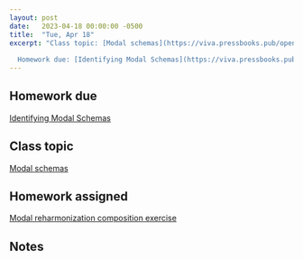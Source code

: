 ```yaml
---
layout: post
date:   2023-04-18 00:00:00 -0500
title:  "Tue, Apr 18"
excerpt: "Class topic: [Modal schemas](https://viva.pressbooks.pub/openmusictheory/chapter/modal-schemas/)
  
  Homework due: [Identifying Modal Schemas](https://viva.pressbooks.pub/openmusictheory/chapter/modal-schemas/#assignments)"
---
```


## Homework due

[Identifying Modal Schemas](https://viva.pressbooks.pub/openmusictheory/chapter/modal-schemas/#assignments)

## Class topic

[Modal schemas](https://viva.pressbooks.pub/openmusictheory/chapter/modal-schemas/)

## Homework assigned

[Modal reharmonization composition exercise](https://viva.pressbooks.pub/openmusictheory/chapter/modal-schemas/#assignments)

## Notes

